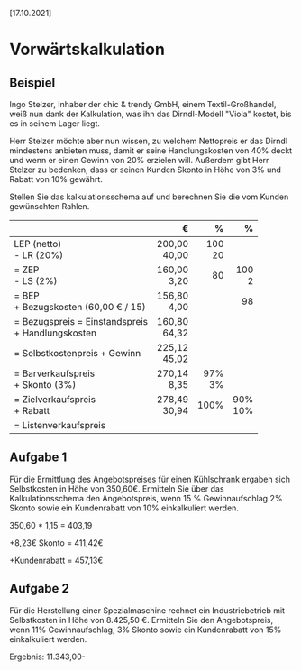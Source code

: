 [17.10.2021]

# Vorwärtskalkulation

## Beispiel

Ingo Stelzer, Inhaber der chic & trendy GmbH, einem Textil-Großhandel, weiß nun dank der Kalkulation, was ihn das Dirndl-Modell "Viola" kostet, bis es in seinem Lager liegt.

Herr Stelzer möchte aber nun wissen, zu welchem Nettopreis er das Dirndl mindestens anbieten muss, damit er seine Handlungskosten von 40% deckt und wenn er einen Gewinn von 20% erzielen will. Außerdem gibt Herr Stelzer zu bedenken, dass er seinen Kunden Skonto in Höhe von 3% und Rabatt von 10% gewährt.

Stellen Sie das kalkulationsschema auf und berechnen Sie die vom Kunden gewünschten Rahlen.

|                                                       |                 € |           % |            % |
| ----------------------------------------------------- | ----------------: | ----------: | -----------: |
| LEP (netto) <br />- LR (20%)                          | 200,00<br />40,00 | 100<br />20 |              |
| = ZEP<br />- LS (2%)                                  |  160,00<br />3,20 |          80 |   100<br />2 |
| = BEP <br />+ Bezugskosten (60,00 € / 15)             |  156,80<br />4,00 |             |           98 |
| = Bezugspreis = Einstandspreis<br />+ Handlungskosten | 160,80<br />64,32 |             |              |
| = Selbstkostenpreis + Gewinn                          | 225,12<br />45,02 |             |              |
| = Barverkaufspreis<br />+ Skonto (3%)                 |  270,14<br />8,35 | 97%<br />3% |              |
| = Zielverkaufspreis<br />+ Rabatt                     | 278,49<br />30,94 |        100% | 90%<br />10% |
| = Listenverkaufspreis                                 |                   |             |              |

## Aufgabe 1

Für die Ermittlung des Angebotspreises für einen Kühlschrank ergaben sich Selbstkosten in Höhe von 350,60€.
Ermitteln Sie über das Kalkulationsschema den Angebotspreis, wenn 15 % Gewinnaufschlag 2% Skonto sowie ein Kundenrabatt von 10% einkalkuliert werden.

350,60 * 1,15 = 403,19

+8,23€ Skonto = 411,42€

+Kundenrabatt = 457,13€

## Aufgabe 2

Für die Herstellung einer Spezialmaschine rechnet ein Industriebetrieb mit Selbstkosten in Höhe von 8.425,50 €.
Ermitteln Sie den Angebotspreis, wenn 11% Gewinnaufschlag, 3% Skonto sowie ein Kundenrabatt von 15% einkalkuliert werden.

Ergebnis: 11.343,00-

